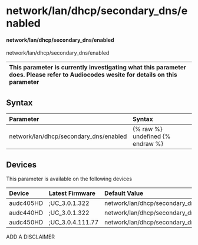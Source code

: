 ﻿---
description: network/lan/dhcp/secondary_dns/enabled
search:
    keywords: ['network','lan','dhcp','secondary_dns','enabled']
---

# network/lan/dhcp/secondary_dns/enabled

#### network/lan/dhcp/secondary_dns/enabled

network/lan/dhcp/secondary_dns/enabled


| This parameter is currently investigating what this parameter does. Please refer to Audiocodes wesite for details on this parameter | 
| :--- |

## Syntax
| Parameter | Syntax |
| :--- | :--- |
|network/lan/dhcp/secondary_dns/enabled | {% raw %} undefined {% endraw %}|

## Devices
This parameter is available on the following devices

| Device | Latest Firmware | Default Value |
|:---|:---|:---|
| audc405HD | ;UC_3.0.1.322 | network/lan/dhcp/secondary_dns/enabled=1 
| audc440HD | ;UC_3.0.1.322 | network/lan/dhcp/secondary_dns/enabled=1 
| audc450HD | ;UC_3.0.4.111.77 | network/lan/dhcp/secondary_dns/enabled=1 

ADD A DISCLAIMER

